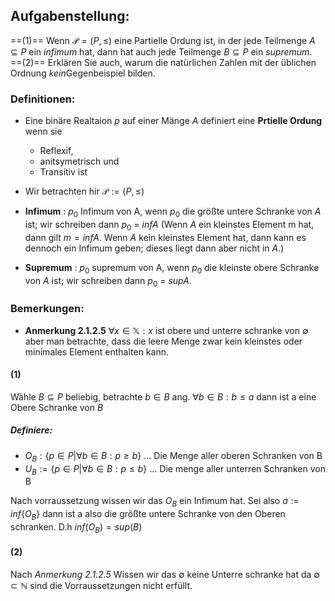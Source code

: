 ## Aufgabenstellung:
==(1)== Wenn $\mathcal{P} = (P, \leq)$ eine Partielle Ordung ist, in der jede Teilmenge $A \subseteq P$ ein *infimum* hat,
dann hat auch jede Teilmenge $B \subseteq P$ ein *supremum*. ==(2)== Erklären Sie auch, warum die natürlichen Zahlen mit der üblichen Ordnung *kein*Gegenbeispiel bilden.

### Definitionen:

- Eine binäre Realtaion $p$ auf einer Mänge $A$ definiert eine **Prtielle Ordung** wenn sie 
	- Reflexif,
	- anitsymetrisch  und
	- Transitiv ist
- Wir betrachten hir $\mathcal{P} :=(P, \leq)$ 

- **Infimum** : $p_0$ Infimum von A, wenn $p_{0}$ die größte untere Schranke von $A$ ist; wir schreiben dann $p_0$ = $inf A$ (Wenn $A$ ein kleinstes Element m hat, dann gilt $m = inf A$. Wenn $A$ kein kleinstes Element hat, dann kann es dennoch ein Infimum geben; dieses liegt dann aber nicht in $A$.)

-  **Supremum** : $p_0$ supremum von A, wenn $p_{0}$ die kleinste obere Schranke von $A$ ist; wir schreiben dann $p_0$ = $sup A$.

### Bemerkungen:
- **Anmerkung 2.1.2.5** 
	$\forall x \in \mathbb{X} : x$  ist obere und unterre schranke von $\emptyset$  aber man betrachte, dass die leere Menge zwar kein kleinstes oder minimales Element enthalten kann.

#### (1)
Wähle $B   \subseteq P$ beliebig, betrachte  $b \in B \text{ ang. } \forall b \in B : b \leq a$ dann ist a eine Obere Schranke von $B$ 

##### Definiere:
- $O_{B}:\{p \in P |\forall b \in B : p \geq b\}$ $\dots$ Die Menge aller oberen Schranken von B
- $U_{B} := \{p \in P | \forall b \in B :p \leq b\}$ $\dots$ Die menge aller unterren Schranken von B

Nach vorraussetzung wissen wir das $O_{B}$ ein Infimum hat. Sei also $a := inf\{O_{B}\}$ dann ist  a also die größte untere Schranke von den Oberen schranken. D.h $inf(O_{B}) = sup(B)$

#### (2)
Nach *Anmerkung 2.1.2.5* Wissen wir das $\emptyset$ keine Unterre schranke hat da $\emptyset \subset \mathbb{N}$ sind die Vorraussetzungen nicht erfüllt.

